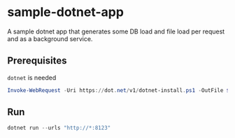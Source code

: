 # sample-dotnet-app

A sample dotnet app that generates some DB load and file load per request and as a background service.

## Prerequisites

`dotnet` is needed

```powershell
Invoke-WebRequest -Uri https://dot.net/v1/dotnet-install.ps1 -OutFile $env:TEMP\dotnet-install.ps1; & $env:TEMP\dotnet-install.ps1 -Version latest -InstallDir $env:ProgramFiles\dotnet
```

## Run

```powershell
dotnet run --urls "http://*:8123"
```

